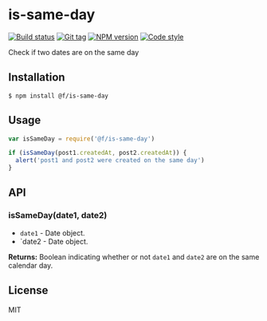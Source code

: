 
# is-same-day

[![Build status][travis-image]][travis-url]
[![Git tag][git-image]][git-url]
[![NPM version][npm-image]][npm-url]
[![Code style][standard-image]][standard-url]

Check if two dates are on the same day

## Installation

    $ npm install @f/is-same-day

## Usage

```js
var isSameDay = require('@f/is-same-day')

if (isSameDay(post1.createdAt, post2.createdAt)) {
  alert('post1 and post2 were created on the same day')
}
```

## API

### isSameDay(date1, date2)

- `date1` - Date object.
- `date2 - Date object.

**Returns:** Boolean indicating whether or not `date1` and `date2` are on the same calendar day.

## License

MIT

[travis-image]: https://img.shields.io/travis/micro-js/is-same-day.svg?style=flat-square
[travis-url]: https://travis-ci.org/micro-js/is-same-day
[git-image]: https://img.shields.io/github/tag/micro-js/is-same-day.svg?style=flat-square
[git-url]: https://github.com/micro-js/is-same-day
[standard-image]: https://img.shields.io/badge/code%20style-standard-brightgreen.svg?style=flat-square
[standard-url]: https://github.com/feross/standard
[npm-image]: https://img.shields.io/npm/v/@f/is-same-day.svg?style=flat-square
[npm-url]: https://npmjs.org/package/@f/is-same-day

